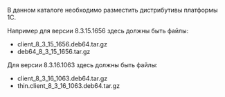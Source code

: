 В данном каталоге необходимо разместить дистрибутивы платформы 1С. 

Например для версии 8.3.15.1656 здесь должны быть файлы:
-  client_8_3_15_1656.deb64.tar.gz
-  deb64_8_3_15_1656.tar.gz

Для версии 8.3.16.1063 здесь должны быть файлы:
-  client_8_3_16_1063.deb64.tar.gz
-  thin.client_8_3_16_1063.deb64.tar.gz